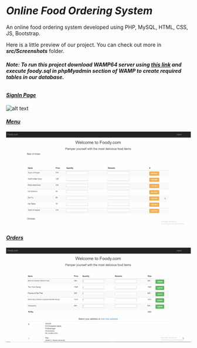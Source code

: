 # *Online Food Ordering System*

An online food ordering system developed using PHP, MySQL, HTML, CSS, JS, Bootstrap.

Here is a little preview of our project. You can check out more in **_src/Screenshots_** folder.

###### __Note: To run this project download WAMP64 server using [this link](https://sourceforge.net/projects/wampserver/) and execute foody.sql in phpMyadmin section of WAMP to create required tables in our database.__

#### <ins>_SignIn Page_</ins>

![alt text](https://github.com/18BCE003/Food-Ordering-System/blob/master/src/Screenshots/indexpage.png "SignIn Page")

#### <ins>_Menu_</ins>

![alt text](https://github.com/18BCE003/Food-Ordering-System/blob/master/src/Screenshots/menu.gif "Menu")

#### <ins>_Orders_</ins>

![alt text](https://github.com/18BCE003/Food-Ordering-System/blob/master/src/Screenshots/revieworder.gif "Review Order")
